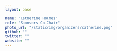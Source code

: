 ```yaml
---
layout: base

name: "Catherine Holmes"
role: "Sponsors Co-Chair"
photo_url: "/static/img/organizers/catherine.png"
github: ""
twitter: ""
website: ""
---
```

